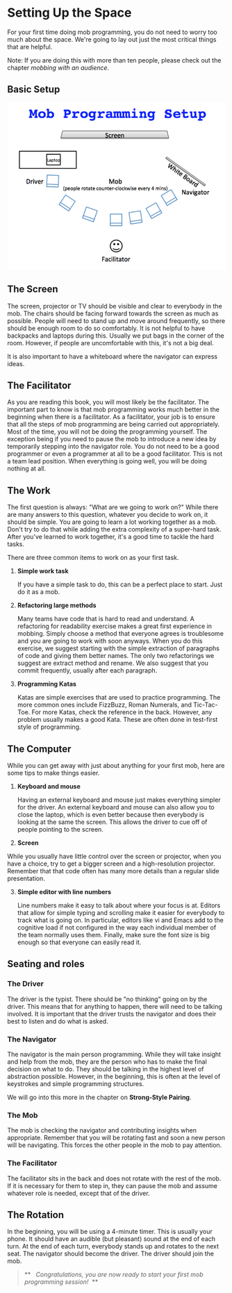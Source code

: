 # Setting Up the Space

For your first time doing mob programming, you do not need to worry too much about the space. We're going to lay out just the most critical things that are helpful.

Note: If you are doing this with more than ten people, please check out the chapter *mobbing with an audience*.

## Basic Setup

![Mob Programming Setup](images/MobProgrammingSetup.png)

## The Screen

The screen, projector or TV should be visible and clear to everybody in the mob. The chairs should be facing forward towards the screen as much as possible. People will need to stand up and move around frequently, so there should be enough room to do so comfortably. It is not helpful to have backpacks and laptops during this. Usually we put bags in the corner of the room. However, if people are uncomfortable with this, it's not a big deal.

It is also important to have a whiteboard where the navigator can express ideas.

## The Facilitator

As you are reading this book, you will most likely be the facilitator. The important part to know is that mob programming works much better in the beginning when there is a facilitator. As a facilitator, your job is to ensure that all the steps of mob programming are being carried out appropriately. Most of the time, you will not be doing the programming yourself. The exception being if you need to pause the mob to introduce a new idea by temporarily stepping into the navigator role. You do not need to be a good programmer or even a programmer at all to be a good facilitator. This is not a team lead position. When everything is going well, you will be doing nothing at all.

## The Work

The first question is always: "What are we going to work on?" While there are many answers to this question, whatever you decide to work on, it should be simple. You are going to learn a lot working together as a mob. Don't try to do that while adding the extra complexity of a super-hard task. After you've learned to work together, it's a good time to tackle the hard tasks.

There are three common items to work on as your first task.

1. **Simple work task**

   If you have a simple task to do, this can  be a perfect place to start. Just do it as a mob.

2. **Refactoring large methods**

   Many teams have code that is hard to read and understand. A refactoring for readability exercise makes a great first experience in mobbing. Simply choose a method that everyone agrees is troublesome and you are going to work with soon anyways. When you do this exercise, we suggest starting with the simple extraction of paragraphs of code and giving them better names. The only two refactorings we suggest are extract method and rename. We also suggest that you commit frequently, usually after each paragraph.

3. **Programming Katas**

   Katas are simple exercises that are used to practice programming. The more common ones include FizzBuzz, Roman Numerals, and Tic-Tac-Toe. For more Katas, check the reference in the back. However, any problem usually makes a good Kata. These are often done in test-first style of programming.

## The Computer

While you can get away with just about anything for your first mob, here are some tips to make things easier.

1. **Keyboard and mouse**

   Having an external keyboard and mouse just makes everything simpler for the driver. An external keyboard and mouse can also allow you to close the laptop, which is even better because then everybody is looking at the same the screen. This allows the driver to cue off of people pointing to the screen.

2. **Screen**

  While you usually have little control over the screen or projector, when you have a choice, try to get a bigger screen and a high-resolution projector. Remember that that code often has many more details than a regular slide presentation.

3. **Simple editor with line numbers**

   Line numbers make it easy to talk about where your focus is at. Editors that allow for simple typing and scrolling make it easier for everybody to track what is going on. In particular, editors like vi and Emacs add to the cognitive load if not configured in the way each individual member of the team normally uses them. Finally, make sure the font size is big enough so that everyone can easily read it.

## Seating and roles

### The Driver

The driver is the typist. There should be "no thinking" going on by the driver. This means that for anything to happen, there will need to be talking involved. It is important that the driver trusts the navigator and does their best to listen and do what is asked.

### The Navigator

The navigator is the main person programming. While they will take insight and help from the mob, they are the person who has to make the final decision on what to do. They should be talking in the highest level of abstraction possible. However, in the beginning, this is often at the level of keystrokes and simple programming structures.

We will go into this more in the chapter on **Strong-Style Pairing**.

### The Mob

The mob is checking the navigator and contributing insights when appropriate. Remember that you will be rotating fast and soon a new person will be navigating. This forces the other people in the mob to pay attention.

### The Facilitator

The facilitator sits in the back and does not rotate with the rest of the mob. If it is necessary for them to step in, they can pause the mob and assume whatever role is needed, except that of the driver.

## The Rotation

In the beginning, you will be using a 4-minute timer. This is usually your phone. It should have an audible (but pleasant) sound at the end of each turn. At the end of each turn, everybody stands up and rotates to the next seat. The navigator should become the driver. The driver should join the mob.

> ** &nbsp; *Congratulations, you are now ready to start your first mob programming session!* &nbsp;**  
